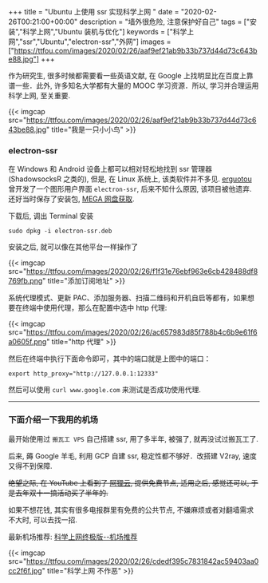 +++
title = "Ubuntu 上使用 ssr 实现科学上网 "
date = "2020-02-26T00:21:00+00:00"
description = "墙外很危险, 注意保护好自己"
tags = ["安装","科学上网","Ubuntu 装机与优化"]
keywords = ["科学上网","ssr","Ubuntu","electron-ssr","外网"]
images = ["https://ttfou.com/images/2020/02/26/aaf9ef21ab9b33b737d44d73c643be88.jpg"]
+++

作为研究生, 很多时候都需要看一些英语文献, 在 Google 上找明显比在百度上靠谱一些．此外, 许多知名大学都有大量的 MOOC 学习资源．所以, 学习并合理运用科学上网, 至关重要.

<!--more-->

{{< imgcap src="https://ttfou.com/images/2020/02/26/aaf9ef21ab9b33b737d44d73c643be88.jpg" title="我是一只小小鸟" >}}

### electron-ssr

在 Windows 和 Android 设备上都可以相对轻松地找到 ssr 管理器(ShadowsocksR 之类的), 但是, 在 Linux 系统上, 该类软件并不多见. [erguotou](https://github.com/erguotou520) 曾开发了一个图形用户界面 `electron-ssr`, 后来不知什么原因, 该项目被他遗弃. 还好当时保存了安装包, [MEGA 网盘获取](https://mega.nz/#!dWRnCYDI!Oa0dF52v96qBD9drTaA6wNnUQg1HgpQnjVd-1KMqDGQ).

下载后, 调出 Terminal 安装

```shell
sudo dpkg -i electron-ssr.deb
```

安装之后, 就可以像在其他平台一样操作了

{{< imgcap src="https://ttfou.com/images/2020/02/26/f1f31e76ebf963e6cb428488df8769fb.png" title="添加订阅地址" >}}

系统代理模式、更新 PAC、添加服务器、扫描二维码和开机自启等都有，如果想要在终端中使用代理，那么在配置中选中 http 代理:

{{< imgcap src="https://ttfou.com/images/2020/02/26/ac657983d85f788b4c6b9e61f6a0605f.png" title="http 代理" >}}

然后在终端中执行下面命令即可，其中的端口就是上图中的端口：

```shell
export http_proxy="http://127.0.0.1:12333"
```

然后可以使用 `curl www.google.com` 来测试是否成功使用代理.

<hr />

### 下面介绍一下我用的机场

最开始使用过 `搬瓦工 VPS` 自己搭建 ssr, 用了多半年, 被强了, 就再没试过搬瓦工了.

后来, 薅 Google 羊毛, 利用 GCP 自建 ssr, 稳定性都不够好．改搭建 V2ray, 速度又得不到保障.

~~绝望之际, 在 YouTube 上看到了 [阿狸云](http://a.foxss.me/), 提供免费节点, 适用之后, 感觉还可以, 于是去年双十一搞活动买了半年的.~~

如果不想花钱, 其实有很多电报群里有免费的公共节点, 不嫌麻烦或者对翻墙需求不大时, 可以去找一招.

最新机场推荐: [科学上网终极版--机场推荐](https://matnoble.me/tech/tofreeworld/#%E6%9C%BA%E5%9C%BA%E6%8E%A8%E8%8D%90)

{{< imgcap src="https://ttfou.com/images/2020/02/26/cdedf395c7831842ac59403aa0cc2f6f.jpg" title="科学上网 不作恶" >}}
